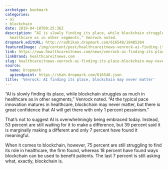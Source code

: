 ```yaml
---
archetype: bookmark
categories:
- ai
- blockchain
date: 2019-04-18T09:25:36Z
description: “AI is slowly finding its place, while blockchain struggles as much in
  healthcare as in other segments,” Venrock noted.
dropmark.editURL: http://radhikan.dropmark.com/616548/18485204
featuredImage: /img/content/post/healthcareitnews-venrock-ai-finding-its-place-blockchain-may-never-matter.jpg
link: https://www.healthcareitnews.com/news/venrock-ai-finding-its-place-blockchain-may-never-matter
linkBrand: healthcareitnews.com
slug: healthcareitnews-venrock-ai-finding-its-place-blockchain-may-never-matter
source:
  name: Dropmark
  apiendpoint: https://shah.dropmark.com/616548.json
title: 'Venrock: AI finding its place, blockchain may never matter'
---
```

“AI is slowly finding its place, while blockchain struggles as much in healthcare as in other segments,” Venrock noted. “At the typical pace innovation matures in healthcare, blockchain may never matter, but there is great confidence that AI will get there with only 1 percent pessimism.”

That’s not to suggest AI is overwhelmingly being embraced today. Instead, 53 percent are still waiting for it to make a difference, but 39 percent said it is marginally making a different and only 7 percent have found it meaningful.

When it comes to blockchain, however, 75 percent are still struggling to find its role in healthcare, the firm found, whereas 18 percent have found ways blockchain can be used to benefit patients. The last 7 percent is still asking what, exactly, blockchain is.

